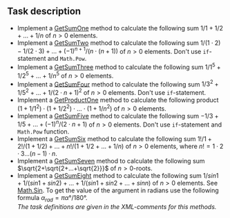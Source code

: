 ## Task description ##

- Implement a [GetSumOne](Calculations/Calculator.cs#L12) method to calculate the following sum $`1/1+1/2+...+1/n`$ of $`n > 0`$ elements.
- Implement a [GetSumTwo](Calculations/Calculator.cs#L23) method to calculate the following sum $`1/(1\cdot 2)-1/(2\cdot 3)+...+(-1)^{n+1}/(n\cdot (n+1))`$ of $`n > 0`$ elements. Don't use `if`-statement and `Math.Pow`.
- Implement a [GetSumThree](Calculations/Calculator.cs#L34) method to calculate the following sum $`1/1^5+1/2^5+...+1/n^5`$ of $`n > 0`$ elements.
- Implement a [GetSumFour](Calculations/Calculator.cs#L45) method to calculate the following sum $`1/3^2+1/5^2+...+1/(2\cdot n + 1)^2`$ of $`n > 0`$ elements. Don't use `if`-statement.
- Implement a [GetProductOne](Calculations/Calculator.cs#L56) method to calculate the following product $`(1+1/1^2)\cdot(1+1/2^2)\cdot...\cdot(1+1/n^2)`$ of $`n > 0`$ elements.
- Implement a [GetSumFive](Calculations/Calculator.cs#L67) method to calculate the following sum $`-1/3+1/5+...+(-1)^n/(2\cdot n+1)`$ of $`n > 0`$ elements. Don't use `if`-statement and `Math.Pow` function.
- Implement a [GetSumSix](Calculations/Calculator.cs#L78) method to calculate the following sum $`1!/1+2!/(1+1/2)+...+n!/(1+1/2+...+1/n)`$ of $`n > 0`$ elements, where $`n! = 1·2·3...(n-1)·n`$. 
- Implement a [GetSumSeven](Calculations/Calculator.cs#L89) method to calculate the following sum $`\sqrt{2+\sqrt{2+...+\sqrt{2}}}`$ of $`n > 0`$-roots.
- Implement a [GetSumEight](Calculations/Calculator.cs#L100) method to calculate the following sum $`1/sin1 + 1/(sin1+sin2)+...+1/(sin1+sin2+...+sinn)`$ of $`n > 0`$ elements. See [Math.Sin](https://docs.microsoft.com/en-us/dotnet/api/system.math.sin?view=netcore-3.1). To get the value of the argument in radians use  the following formula $`α_{rad}=π α°/180°`$.      
*The task definitions are given in the XML-comments for this methods.*